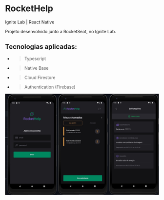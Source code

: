 # RocketHelp
Ignite Lab | React Native 

Projeto desenvolvido junto a RocketSeat, no Ignite Lab.
## Tecnologias aplicadas:
- > Typescript
- > Native Base
- > Cloud Firestore
- > Authentication (Firebase)

![RocketHelp](https://github.com/TaisYuri/RocketHelp/blob/repo/src/assets/print.jpg?raw=true)
